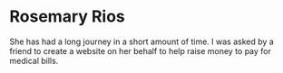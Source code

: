 # Rosemary Rios

She has had a long journey in a short amount of time. I was asked by a friend to create a website on her behalf to help raise money to pay for medical bills.
